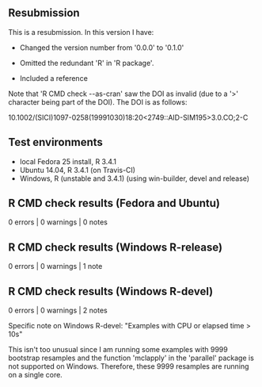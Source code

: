 ## Resubmission
This is a resubmission. In this version I have:

* Changed the version number from '0.0.0' to '0.1.0'

* Omitted the redundant 'R' in 'R package'.

* Included a reference

Note that 'R CMD check --as-cran' saw the DOI as invalid (due to a '>' character being part of the DOI). The DOI is as follows:

10.1002/(SICI)1097-0258(19991030)18:20<2749::AID-SIM195>3.0.CO;2-C

## Test environments
* local Fedora 25 install, R 3.4.1
* Ubuntu 14.04, R 3.4.1 (on Travis-CI)
* Windows, R (unstable and 3.4.1) (using win-builder, devel and release)

## R CMD check results (Fedora and Ubuntu)
0 errors | 0 warnings | 0 notes

## R CMD check results (Windows R-release)
0 errors | 0 warnings | 1 note

## R CMD check results (Windows R-devel)
0 errors | 0 warnings | 2 notes

Specific note on Windows R-devel:
"Examples with CPU or elapsed time > 10s"

This isn't too unusual since I am running some examples with 9999 bootstrap resamples and the function 'mclapply' in the 'parallel' package is not supported on Windows. Therefore, these 9999 resamples are running on a single core.
